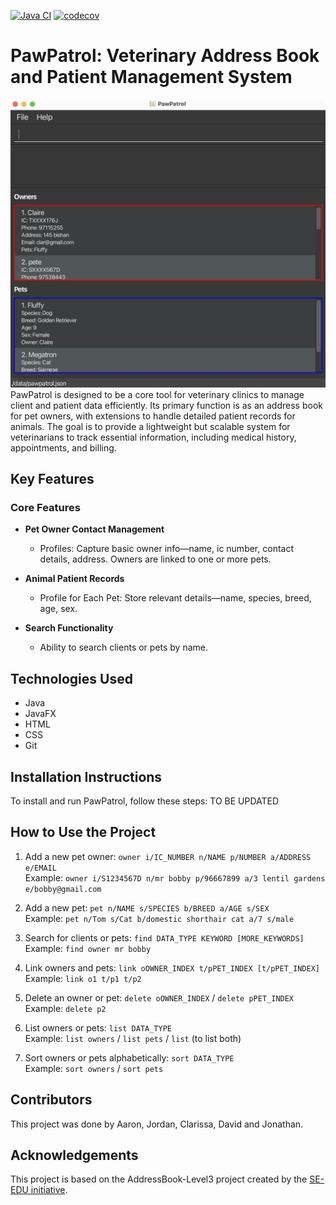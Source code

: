 [![Java CI](https://github.com/AY2425S1-CS2103T-T13-3/tp/actions/workflows/gradle.yml/badge.svg)](https://github.com/AY2425S1-CS2103T-T13-3/tp/actions/workflows/gradle.yml) [![codecov](https://codecov.io/gh/AY2425S1-CS2103T-T13-3/tp/graph/badge.svg?token=L39TRCVDDB)](https://codecov.io/gh/AY2425S1-CS2103T-T13-3/tp)

# PawPatrol: Veterinary Address Book and Patient Management System

![Ui](docs/images/Ui.jpeg)
PawPatrol is designed to be a core tool for veterinary clinics to manage client and patient data efficiently. Its primary function is as an address book for pet owners, with extensions to handle detailed patient records for animals. The goal is to provide a lightweight but scalable system for veterinarians to track essential information, including medical history, appointments, and billing.

## Key Features

### Core Features

- **Pet Owner Contact Management**

  - Profiles: Capture basic owner info—name, ic number, contact details, address. Owners are linked to one or more pets.

- **Animal Patient Records**

  - Profile for Each Pet: Store relevant details—name, species, breed, age, sex.

- **Search Functionality**
  - Ability to search clients or pets by name.

## Technologies Used

- Java
- JavaFX
- HTML
- CSS
- Git

## Installation Instructions

To install and run PawPatrol, follow these steps:
TO BE UPDATED

## How to Use the Project

1. Add a new pet owner: `owner i/IC_NUMBER n/NAME p/NUMBER a/ADDRESS e/EMAIL`  
   Example:
   `owner i/S1234567D n/mr bobby p/96667899 a/3 lentil gardens e/bobby@gmail.com`

2. Add a new pet: `pet n/NAME s/SPECIES b/BREED a/AGE s/SEX`  
   Example:
   `pet n/Tom s/Cat b/domestic shorthair cat a/7 s/male`

3. Search for clients or pets: `find DATA_TYPE KEYWORD [MORE_KEYWORDS]`  
   Example:
   `find owner mr bobby`

4. Link owners and pets: `link oOWNER_INDEX t/pPET_INDEX [t/pPET_INDEX]`  
   Example:
   `link o1 t/p1 t/p2`

5. Delete an owner or pet: `delete oOWNER_INDEX` / `delete pPET_INDEX`  
   Example:
   `delete p2`

6. List owners or pets: `list DATA_TYPE`  
   Example:
   `list owners` / `list pets` / `list` (to list both)

7. Sort owners or pets alphabetically: `sort DATA_TYPE`  
   Example: 
   `sort owners` / `sort pets`

## Contributors

This project was done by Aaron, Jordan, Clarissa, David and Jonathan.

## Acknowledgements

This project is based on the AddressBook-Level3 project created by the [SE-EDU initiative](https://se-education.org).
